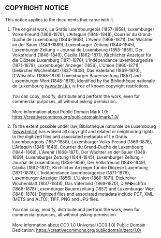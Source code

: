 ## COPYRIGHT NOTICE

This notice applies to the documents that came with it.


1. The original work, Le Gratis luxembourgeois (1857-1858), Luxemburger Volks-Freund (1869-1876), L'Arlequin (1848-1848), Courrier du Grand-Duché de Luxembourg (1844-1868), L'Avenir (1868-1871), Der Wächter an der Sauer (1849-1869), Luxemburger Zeitung (1844-1845), Luxemburger Zeitung = Journal de Luxembourg (1858-1859), Der Volksfreund (1848-1849), Cäcilia (1862-1871), Kirchlicher Anzeiger für die Diözese Luxemburg (1871-1878), L'Indépendance luxembourgeoise (1871-1878), Luxemburger Anzeiger (1856), L'Union (1860-1871), Diekircher Wochenblatt (1837-1848), Das Vaterland (1869-1870), D'Wäschfra (1868-1878) Luxemburger Bauernzeitung (1857) and Luxemburger Wort (1848-1878), identified by the Bibliothèque nationale de Luxembourg (www.bnl.lu), is free of known copyright restrictions.<br><br>
You can copy, modify, distribute and perform the work, even for commercial purposes, all without asking permission.<br><br>
More information about Public Domain Mark 1.0:
https://creativecommons.org/publicdomain/mark/1.0/<br>

 
1. To the extent possible under law, Bibliothèque nationale de Luxembourg (www.bnl.lu) has waived all copyright and related or neighboring rights to the digitized files and associated metadata of Le Gratis luxembourgeois (1857-1858), Luxemburger Volks-Freund (1869-1876), L'Arlequin (1848-1848), Courrier du Grand-Duché de Luxembourg (1844-1868), L'Avenir (1868-1871), Der Wächter an der Sauer (1849-1869), Luxemburger Zeitung (1844-1845), Luxemburger Zeitung = Journal de Luxembourg (1858-1859), Der Volksfreund (1848-1849), Cäcilia (1862-1871), Kirchlicher Anzeiger für die Diözese Luxemburg (1871-1878), L'Indépendance luxembourgeoise (1871-1878), Luxemburger Anzeiger (1856), L'Union (1860-1871), Diekircher Wochenblatt (1837-1848), Das Vaterland (1869-1870), D'W�schfra (1868-1878) Luxemburger Bauernzeitung (1857) and Luxemburger Wort (1848-1878).
Digitized files and associated metadata include PDF, XML (METS and ALTO), TIFF, PNG and JPG files.
<br><br>
You can copy, modify, distribute and perform the work, even for commercial purposes, all without asking permission.
<br><br>
More information about CC0 1.0 Universal (CC0 1.0) Public Domain Dedication:
https://creativecommons.org/publicdomain/zero/1.0/

